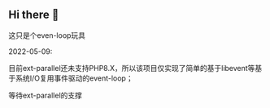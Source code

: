 ## Hi there 👋

<!--

**Here are some ideas to get you started:**

🙋‍♀️ A short introduction - what is your organization all about?
🌈 Contribution guidelines - how can the community get involved?
👩‍💻 Useful resources - where can the community find your docs? Is there anything else the community should know?
🍿 Fun facts - what does your team eat for breakfast?
🧙 Remember, you can do mighty things with the power of [Markdown](https://docs.github.com/github/writing-on-github/getting-started-with-writing-and-formatting-on-github/basic-writing-and-formatting-syntax)
-->

这只是个even-loop玩具


  2022-05-09:

  目前ext-parallel还未支持PHP8.X，所以该项目仅实现了简单的基于libevent等基于系统I/O复用事件驱动的event-loop；

  等待ext-parallel的支撑
